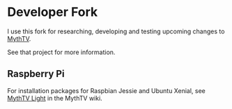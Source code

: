 
# Developer Fork
I use this fork for researching, developing and testing upcoming changes to [MythTV](https://github.com/MythTV/mythtv).

See that project for more information.

## Raspberry Pi
For installation packages for Raspbian Jessie and Ubuntu Xenial, see [MythTV Light](https://www.mythtv.org/wiki/MythTV_Light) in the MythTV wiki.
